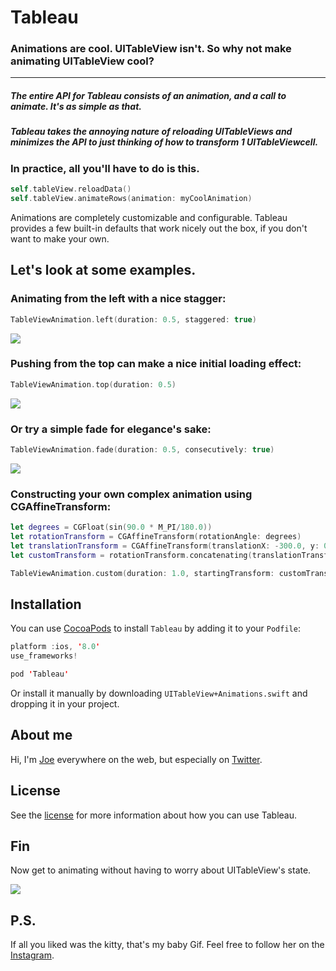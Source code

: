 # Tableau


### Animations are cool. UITableView isn't. So why not make animating UITableView cool?

---

##### The entire API for Tableau consists of an animation, and a call to animate. It's as simple as that.

##### Tableau takes the annoying nature of reloading UITableViews and minimizes the API to just thinking of how to transform 1 UITableViewcell.

### In practice, all you'll have to do is this.

```swift
self.tableView.reloadData()
self.tableView.animateRows(animation: myCoolAnimation)
```

Animations are completely customizable and configurable. Tableau provides a few built-in defaults that work nicely out the box, if you don't want to make your own.

## Let's look at some examples.


### Animating from the left with a nice stagger:

```swift
TableViewAnimation.left(duration: 0.5, staggered: true)
```

![](images/Animations/left.gif)


### Pushing from the top can make a nice initial loading effect:

```swift
TableViewAnimation.top(duration: 0.5)
```

![](images/Animations/top.gif)

### Or try a simple fade for elegance's sake:

```swift
TableViewAnimation.fade(duration: 0.5, consecutively: true)
```

![](images/Animations/fade.gif)


### Constructing your own complex animation using CGAffineTransform:

```swift
let degrees = CGFloat(sin(90.0 * M_PI/180.0))
let rotationTransform = CGAffineTransform(rotationAngle: degrees)
let translationTransform = CGAffineTransform(translationX: -300.0, y: 0.0)
let customTransform = rotationTransform.concatenating(translationTransform)

TableViewAnimation.custom(duration: 1.0, startingTransform: customTransform, staggered: true)
```


## Installation
You can use [CocoaPods](http://cocoapods.org/) to install `Tableau` by adding it to your `Podfile`:

```swift
platform :ios, '8.0'
use_frameworks!

pod 'Tableau'
```

Or install it manually by downloading `UITableView+Animations.swift` and dropping it in your project.

## About me

Hi, I'm [Joe](http://fabisevi.ch) everywhere on the web, but especially on [Twitter](https://twitter.com/mergesort).

## License

See the [license](LICENSE) for more information about how you can use Tableau.

## Fin

Now get to animating without having to worry about UITableView's state.

![](images/gaga.gif)

## P.S.

If all you liked was the kitty, that's my baby Gif. Feel free to follow her on the [Instagram](https://www.instagram.com/gifthecat).